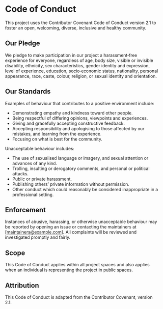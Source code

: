 # Code of Conduct

This project uses the Contributor Covenant Code of Conduct version 2.1 to foster an open, welcoming, diverse, inclusive and healthy community.

## Our Pledge

We pledge to make participation in our project a harassment‑free experience for everyone, regardless of age, body size, visible or invisible disability, ethnicity, sex characteristics, gender identity and expression, level of experience, education, socio‑economic status, nationality, personal appearance, race, caste, colour, religion, or sexual identity and orientation.

## Our Standards

Examples of behaviour that contributes to a positive environment include:

* Demonstrating empathy and kindness toward other people.
* Being respectful of differing opinions, viewpoints and experiences.
* Giving and gracefully accepting constructive feedback.
* Accepting responsibility and apologising to those affected by our mistakes, and learning from the experience.
* Focusing on what is best for the community.

Unacceptable behaviour includes:

* The use of sexualised language or imagery, and sexual attention or advances of any kind.
* Trolling, insulting or derogatory comments, and personal or political attacks.
* Public or private harassment.
* Publishing others’ private information without permission.
* Other conduct which could reasonably be considered inappropriate in a professional setting.

## Enforcement

Instances of abusive, harassing, or otherwise unacceptable behaviour may be reported by opening an issue or contacting the maintainers at [maintainers@example.com]. All complaints will be reviewed and investigated promptly and fairly.

## Scope

This Code of Conduct applies within all project spaces and also applies when an individual is representing the project in public spaces.

## Attribution

This Code of Conduct is adapted from the Contributor Covenant, version 2.1.
